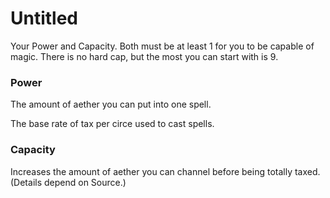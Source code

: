 # Untitled

Your Power and Capacity. Both must be at least 1 for you to be capable of magic. There is no hard cap, but the most you can start with is 9.

### Power

The amount of aether you can put into one spell.

The base rate of tax per circe used to cast spells.

### Capacity

Increases the amount of aether you can channel before being totally taxed. (Details depend on Source.)